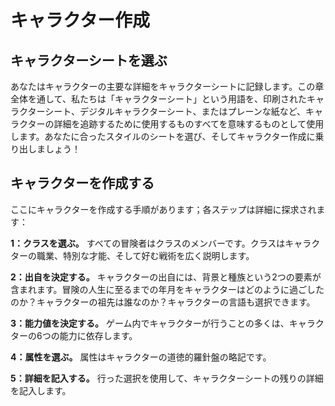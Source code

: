 # キャラクター作成

## キャラクターシートを選ぶ

あなたはキャラクターの主要な詳細をキャラクターシートに記録します。この章全体を通して、私たちは「キャラクターシート」という用語を、印刷されたキャラクターシート、デジタルキャラクターシート、またはプレーンな紙など、キャラクターの詳細を追跡するために使用するものすべてを意味するものとして使用します。あなたに合ったスタイルのシートを選び、そしてキャラクター作成に乗り出しましょう！

## キャラクターを作成する

ここにキャラクターを作成する手順があります；各ステップは詳細に探求されます：

**1：クラスを選ぶ。** すべての冒険者はクラスのメンバーです。クラスはキャラクターの職業、特別な才能、そして好む戦術を広く説明します。

**2：出自を決定する。** キャラクターの出自には、背景と種族という2つの要素が含まれます。冒険の人生に至るまでの年月をキャラクターはどのように過ごしたのか？キャラクターの祖先は誰なのか？キャラクターの言語も選択できます。

**3：能力値を決定する。** ゲーム内でキャラクターが行うことの多くは、キャラクターの6つの能力に依存します。

**4：属性を選ぶ。** 属性はキャラクターの道徳的羅針盤の略記です。

**5：詳細を記入する。** 行った選択を使用して、キャラクターシートの残りの詳細を記入します。